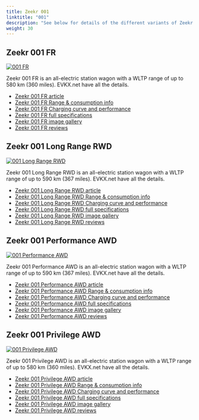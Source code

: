 ```yaml
---
title: Zeekr 001
linktitle: "001"
description: "See below for details of the different variants of Zeekr 001"
weight: 30
---
```

## Zeekr 001 FR

<a href="/models/zeekr/001/001_fr/"><img src="https://media.evkx.net/multimedia/models/zeekr/001/001_fr/main_1_st.jpeg" class="img-fluid" alt="001 FR" ></a>

Zeekr 001 FR is an all-electric station wagon with a WLTP range of up to 580 km (360 miles). EVKX.net have all the details. 

- [Zeekr 001 FR article](/models/zeekr/001/001_fr/)
- [Zeekr 001 FR Range & consumption info](/models/zeekr/001/001_fr/rangeandconsumption)
- [Zeekr 001 FR Charging curve and performance](/models/zeekr/001/001_fr/chargingcurve)
- [Zeekr 001 FR full specifications](/models/zeekr/001/001_fr/specifications)
- [Zeekr 001 FR image gallery](/models/zeekr/001/001_fr/gallery)
- [Zeekr 001 FR reviews](/models/zeekr/001/001_fr/reviews)

## Zeekr 001 Long Range RWD

<a href="/models/zeekr/001/001_long_range_rwd/"><img src="https://media.evkx.net/multimedia/models/zeekr/001/001_long_range_rwd/main_1_st.jpg" class="img-fluid" alt="001 Long Range RWD" ></a>

Zeekr 001 Long Range RWD is an all-electric station wagon with a WLTP range of up to 590 km (367 miles). EVKX.net have all the details. 

- [Zeekr 001 Long Range RWD article](/models/zeekr/001/001_long_range_rwd/)
- [Zeekr 001 Long Range RWD Range & consumption info](/models/zeekr/001/001_long_range_rwd/rangeandconsumption)
- [Zeekr 001 Long Range RWD Charging curve and performance](/models/zeekr/001/001_long_range_rwd/chargingcurve)
- [Zeekr 001 Long Range RWD full specifications](/models/zeekr/001/001_long_range_rwd/specifications)
- [Zeekr 001 Long Range RWD image gallery](/models/zeekr/001/001_long_range_rwd/gallery)
- [Zeekr 001 Long Range RWD reviews](/models/zeekr/001/001_long_range_rwd/reviews)

## Zeekr 001 Performance AWD

<a href="/models/zeekr/001/001_performance_awd/"><img src="https://media.evkx.net/multimedia/models/zeekr/001/001_performance_awd/main_1_st.jpg" class="img-fluid" alt="001 Performance AWD" ></a>

Zeekr 001 Performance AWD is an all-electric station wagon with a WLTP range of up to 590 km (367 miles). EVKX.net have all the details. 

- [Zeekr 001 Performance AWD article](/models/zeekr/001/001_performance_awd/)
- [Zeekr 001 Performance AWD Range & consumption info](/models/zeekr/001/001_performance_awd/rangeandconsumption)
- [Zeekr 001 Performance AWD Charging curve and performance](/models/zeekr/001/001_performance_awd/chargingcurve)
- [Zeekr 001 Performance AWD full specifications](/models/zeekr/001/001_performance_awd/specifications)
- [Zeekr 001 Performance AWD image gallery](/models/zeekr/001/001_performance_awd/gallery)
- [Zeekr 001 Performance AWD reviews](/models/zeekr/001/001_performance_awd/reviews)

## Zeekr 001 Privilege AWD

<a href="/models/zeekr/001/001_privilege_awd/"><img src="https://media.evkx.net/multimedia/models/zeekr/001/001_privilege_awd/main_1_st.jpg" class="img-fluid" alt="001 Privilege AWD" ></a>

Zeekr 001 Privilege AWD is an all-electric station wagon with a WLTP range of up to 580 km (360 miles). EVKX.net have all the details. 

- [Zeekr 001 Privilege AWD article](/models/zeekr/001/001_privilege_awd/)
- [Zeekr 001 Privilege AWD Range & consumption info](/models/zeekr/001/001_privilege_awd/rangeandconsumption)
- [Zeekr 001 Privilege AWD Charging curve and performance](/models/zeekr/001/001_privilege_awd/chargingcurve)
- [Zeekr 001 Privilege AWD full specifications](/models/zeekr/001/001_privilege_awd/specifications)
- [Zeekr 001 Privilege AWD image gallery](/models/zeekr/001/001_privilege_awd/gallery)
- [Zeekr 001 Privilege AWD reviews](/models/zeekr/001/001_privilege_awd/reviews)

